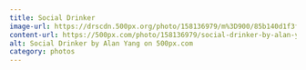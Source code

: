 ```yaml
---
title: Social Drinker
image-url: https://drscdn.500px.org/photo/158136979/m%3D900/85b140d1f3fac14e4a34631acf9d1e4e
content-url: https://500px.com/photo/158136979/social-drinker-by-alan-yang
alt: Social Drinker by Alan Yang on 500px.com
category: photos
---
```

